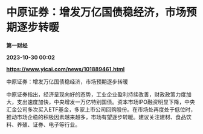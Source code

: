 # 中原证券：增发万亿国债稳经济，市场预期逐步转暖
**第一财经**

**2023-10-30 00:02**

**https://www.yicai.com/news/101889461.html**

中原证券：增发万亿国债稳经济，市场预期逐步转暖

中原证券指出，经济呈现向好的态势，工业企业盈利持续改善，财政政策力度加大，支出速度加快，中央增发一万亿特别国债。资本市场IPO融资明显下降，中央汇金公司多次买入ETF基金，多家上市公司回购股份。在市场处再度处于低位时，推动市场企稳的积极因素越来越多，市场有望逐步转暖。建议关注建材、食品饮料、养殖、证券、电子等行业。